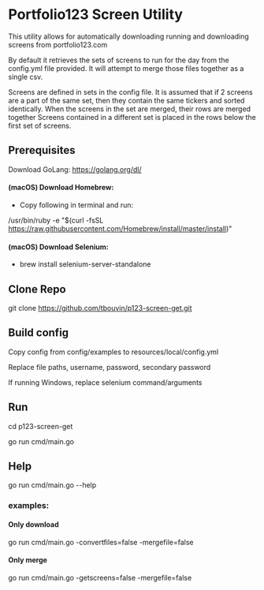 # Portfolio123 Screen Utility
This utility allows for automatically downloading running and downloading
screens from portfolio123.com

By default it retrieves the sets of screens to run for the day from the config.yml
file provided. It will attempt to merge those files together as a single
csv.

Screens are defined in sets in the config file. It is assumed that if 2 screens
are a part of the same set, then they contain the same tickers and sorted identically.
When the screens in the set are merged, their rows are merged together
Screens contained in a different set is placed in the rows below the first set of screens.
## Prerequisites
Download GoLang:
https://golang.org/dl/

#### (macOS) Download Homebrew: 
* Copy following in terminal and run:

/usr/bin/ruby -e "$(curl -fsSL https://raw.githubusercontent.com/Homebrew/install/master/install)"
#### (macOS) Download Selenium: 
* brew install selenium-server-standalone

## Clone Repo
git clone https://github.com/tbouvin/p123-screen-get.git

## Build config
Copy config from config/examples to resources/local/config.yml

Replace file paths, username, password, secondary password

If running Windows, replace selenium command/arguments

## Run
cd p123-screen-get

go run cmd/main.go

## Help
go run cmd/main.go --help
### examples: 
#### Only download
go run cmd/main.go -convertfiles=false -mergefile=false
#### Only merge
go run cmd/main.go -getscreens=false -mergefile=false